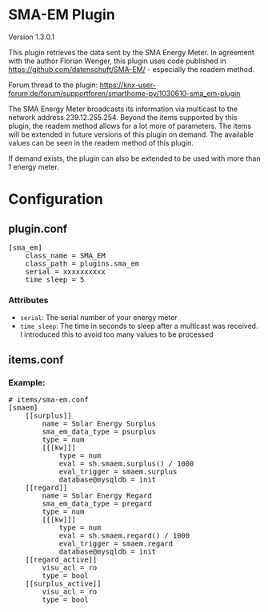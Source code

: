 # SMA-EM Plugin

Version 1.3.0.1

This plugin retrieves the data sent by the SMA Energy Meter.
In agreement with the author Florian Wenger, this plugin uses code published in
https://github.com/datenschuft/SMA-EM/ - especially the readem method.

Forum thread to the plugin: https://knx-user-forum.de/forum/supportforen/smarthome-py/1030610-sma_em-plugin

The SMA Energy Meter broadcasts its information via multicast to the network address 239.12.255.254. Beyond the items
supported by this plugin, the readem method allows for a lot more of parameters. The items will be extended in future
versions of this plugin on demand. The available values can be seen in the readem method of this plugin.

If demand exists, the plugin can also be extended to be used with more than 1 energy meter.

# Configuration

## plugin.conf
<pre>
[sma_em]
    class_name = SMA_EM
    class_path = plugins.sma_em
    serial = xxxxxxxxxx
    time_sleep = 5
</pre>

### Attributes
  * `serial`: The serial number of your energy meter
  * `time_sleep`: The time in seconds to sleep after a multicast was received. I introduced this to avoid too many values to be processed

## items.conf

### Example:
<pre>
# items/sma-em.conf
[smaem]
    [[surplus]]
        name = Solar Energy Surplus
        sma_em_data_type = psurplus
        type = num
        [[[kw]]]
			type = num
			eval = sh.smaem.surplus() / 1000
			eval_trigger = smaem.surplus
			database@mysqldb = init
    [[regard]]
        name = Solar Energy Regard
        sma_em_data_type = pregard
        type = num
		[[[kw]]]
			type = num
			eval = sh.smaem.regard() / 1000
			eval_trigger = smaem.regard
			database@mysqldb = init
	[[regard_active]]
        visu_acl = ro
        type = bool
    [[surplus_active]]
        visu_acl = ro
        type = bool
</pre>